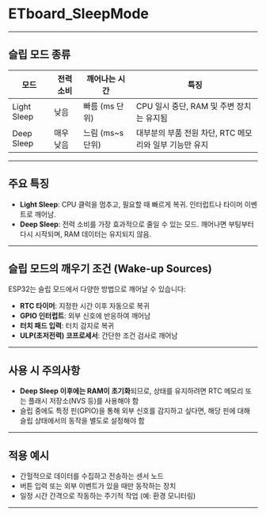 # ETboard_SleepMode

---

## 슬립 모드 종류

| 모드 | 전력 소비 | 깨어나는 시간 | 특징 |
|------|------------|----------------|-------|
| Light Sleep | 낮음 | 빠름 (ms 단위) | CPU 일시 중단, RAM 및 주변 장치는 유지됨 |
| Deep Sleep | 매우 낮음 | 느림 (ms~s 단위) | 대부분의 부품 전원 차단, RTC 메모리와 일부 기능만 유지 |

---

## 주요 특징

- **Light Sleep**: CPU 클럭을 멈추고, 필요할 때 빠르게 복귀. 인터럽트나 타이머 이벤트로 깨어남.
- **Deep Sleep**: 전력 소비를 가장 효과적으로 줄일 수 있는 모드. 깨어나면 부팅부터 다시 시작되며, RAM 데이터는 유지되지 않음.

---

## 슬립 모드의 깨우기 조건 (Wake-up Sources)

ESP32는 슬립 모드에서 다양한 방법으로 깨어날 수 있습니다:

- **RTC 타이머**: 지정한 시간 이후 자동으로 복귀
- **GPIO 인터럽트**: 외부 신호에 반응하여 깨어남
- **터치 패드 입력**: 터치 감지로 복귀
- **ULP(초저전력) 코프로세서**: 간단한 조건 검사로 깨어남

---

## 사용 시 주의사항

- **Deep Sleep 이후에는 RAM이 초기화**되므로, 상태를 유지하려면 RTC 메모리 또는 플래시 저장소(NVS 등)를 사용해야 함
- 슬립 중에도 특정 핀(GPIO)을 통해 외부 신호를 감지하고 싶다면, 해당 핀에 대해 슬립 상태에서의 동작을 별도로 설정해야 함

---

## 적용 예시

- 간헐적으로 데이터를 수집하고 전송하는 센서 노드
- 버튼 입력 또는 외부 이벤트가 있을 때만 동작하는 장치
- 일정 시간 간격으로 작동하는 주기적 작업 (예: 환경 모니터링)

---
